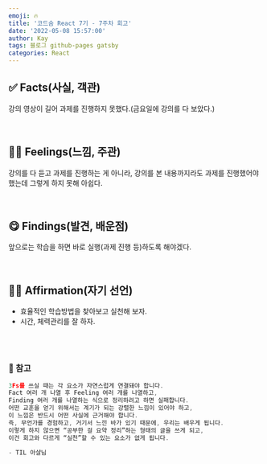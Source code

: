 ```yaml
---
emoji: 🔥
title: '코드숨 React 7기 - 7주차 회고'
date: '2022-05-08 15:57:00'
author: Kay
tags: 블로그 github-pages gatsby
categories: React
---
```


## ✅ Facts(사실, 객관)

강의 영상이 길어 과제를 진행하지 못했다.(금요일에 강의를 다 보았다.)

<br>

## 🙋‍♂️ Feelings(느낌, 주관)

강의를 다 듣고 과제를 진행하는 게 아니라, 강의를 본 내용까지라도 과제를 진행했어야 했는데 그렇게 하지 못해 아쉽다.

<br>

## 😋 Findings(발견, 배운점)

앞으로는 학습을 하면 바로 실행(과제 진행 등)하도록 해야겠다.

<br>

## 👨‍💻 Affirmation(자기 선언)

- 효율적인 학습방법을 찾아보고 실천해 보자.
- 시간, 체력관리를 잘 하자.

<br>
<br>

### 📕 참고

```js
3Fs를 쓰실 때는 각 요소가 자연스럽게 연결돼야 합니다.
Fact 여러 개 나열 후 Feeling 여러 개를 나열하고,
Finding 여러 개를 나열하는 식으로 정리하려고 하면 실패합니다.
어떤 교훈을 얻기 위해서는 계기가 되는 강렬한 느낌이 있어야 하고,
이 느낌은 반드시 어떤 사실에 근거해야 합니다.
즉, 무언가를 경험하고, 거기서 느낀 바가 있기 때문에, 우리는 배우게 됩니다.
이렇게 하지 않으면 “공부한 걸 요약 정리”하는 형태의 글을 쓰게 되고,
이건 회고와 다르게 “실천”할 수 있는 요소가 없게 됩니다.

- TIL 아샬님
```

```toc

```
